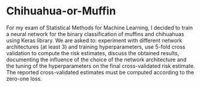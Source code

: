 # Chihuahua-or-Muffin
For my exam of Statistical Methods for Machine Learning, I decided to train a neural network for the binary classification of muffins and chihuahuas using Keras library.
We are asked to:
experiment with different network architectures (at least 3) and training hyperparameters,
use 5-fold cross validation to compute the risk estimates,
discuss the obtained results, documenting the influence of the choice of the network architecture and the tuning of the hyperparameters on the final cross-validated risk estimate.
The reported cross-validated estimates must be computed according to the zero-one loss.
